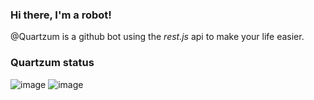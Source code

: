 ### Hi there, I'm a robot!
@Quartzum is a github bot using the _rest.js_ api to make your life easier.
### Quartzum status
![image](https://github-readme-stats.vercel.app/api/top-langs/?username=quartzum&layout=compact&langs_count=21&theme=dark)
![image](https://github-readme-stats.vercel.app/api?username=quartzum&theme=dark)
